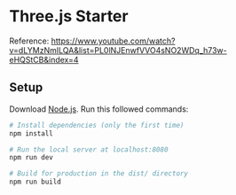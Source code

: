 # Three.js Starter

Reference:
https://www.youtube.com/watch?v=dLYMzNmILQA&list=PL0lNJEnwfVVO4sNO2WDq_h73w-eHQStCB&index=4

## Setup

Download [Node.js](https://nodejs.org/en/download/).
Run this followed commands:

```bash
# Install dependencies (only the first time)
npm install

# Run the local server at localhost:8080
npm run dev

# Build for production in the dist/ directory
npm run build
```
